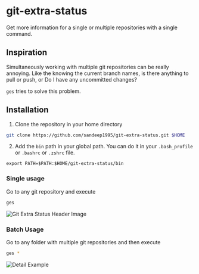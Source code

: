 # git-extra-status
Get more information for a single or multiple repositories with a single command.

## Inspiration
Simultaneously working with multiple git repositories can be really annoying. 
Like the knowing the current branch names, is there anything to pull or push,
or Do I have any uncommitted changes?

`ges`  tries to solve this problem.



## Installation

1. Clone the repository in your home directory
```bash
git clone https://github.com/sandeep1995/git-extra-status.git $HOME
```
2. Add the `bin` path in your global path. You can do it in your `.bash_profile` or `.bashrc` or `.zshrc` file.
```
export PATH=$PATH:$HOME/git-extra-status/bin
```

### Single usage
Go to any git repository and execute 
```bash
ges
````
![Git Extra Status Header Image](https://user-images.githubusercontent.com/12299906/42509220-d5184848-8468-11e8-9247-fe9c7c77af2d.png)

### Batch Usage
Go to any folder with multiple git repositories and then execute
 ```bash
 ges *
 ```
![Detail Example](https://user-images.githubusercontent.com/12299906/42510456-920ea61a-846c-11e8-80c2-598268ece9ee.png)
